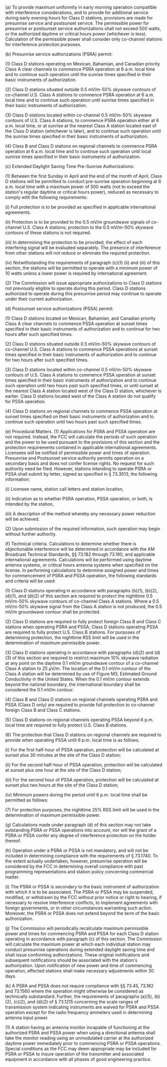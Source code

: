 (a) To provide maximum uniformity in early morning operation compatible with interference considerations, and to provide for additional service during early evening hours for Class D stations, provisions are made for presunrise service and postsunset service. The permissible power for presunrise or postsunset service authorizations shall not exceed 500 watts, or the authorized daytime or critical hours power (whichever is less). Calculation of the permissible power shall consider only co-channel stations for interference protection purposes.

(b) Presunrise service authorizations (PSRA) permit:

(1) Class D stations operating on Mexican, Bahamian, and Canadian priority Class A clear channels to commence PSRA operation at 6 a.m. local time and to continue such operation until the sunrise times specified in their basic instruments of authorization.

(2) Class D stations situated outside 0.5 mV/m-50% skywave contours of co-channel U.S. Class A stations to commence PSRA operation at 6 a.m. local time and to continue such operation until sunrise times specified in their basic instruments of authorization.
              

(3) Class D stations located within co-channel 0.5 mV/m-50% skywave contours of U.S. Class A stations, to commence PSRA operation either at 6 a.m. local time, or at sunrise at the nearest Class A station located east of the Class D station (whichever is later), and to continue such operation until the sunrise times specified in their basic instruments of authorization.

(4) Class B and Class D stations on regional channels to commence PSRA operation at 6 a.m. local time and to continue such operation until local sunrise times specified in their basic instruments of authorization.

(c) Extended Daylight Saving Time Pre-Sunrise Authorizations:

(1) Between the first Sunday in April and the end of the month of April, Class D stations will be permitted to conduct pre-sunrise operation beginning at 6 a.m. local time with a maximum power of 500 watts (not to exceed the station's regular daytime or critical hours power), reduced as necessary to comply with the following requirements:

(i) Full protection is to be provided as specified in applicable international agreements.

(ii) Protection is to be provided to the 0.5 mV/m groundwave signals of co-channel U.S. Class A stations; protection to the 0.5 mV/m-50% skywave contours of these stations is not required.

(iii) In determining the protection to be provided, the effect of each interfering signal will be evaluated separately. The presence of interference from other stations will not reduce or eliminate the required protection.

(iv) Notwithstanding the requirements of paragraph (c)(1) (ii) and (iii) of this section, the stations will be permitted to operate with a minimum power of 10 watts unless a lower power is required by international agreement.

(2) The Commission will issue appropriate authorizations to Class D stations not previously eligible to operate during this period. Class D stations authorized to operate during this presunrise period may continue to operate under their current authorization.

(d) Postsunset service authorizations (PSSA) permit:

(1) Class D stations located on Mexican, Bahamian, and Canadian priority Class A clear channels to commence PSSA operation at sunset times specified in their basic instruments of authorization and to continue for two hours after such specified times.

(2) Class D stations situated outside 0.5 mV/m-50% skywave contours of co-channel U.S. Class A stations to commence PSSA operations at sunset times specified in their basic instruments of authorization and to continue for two hours after such specified times.

(3) Class D stations located within co-channel 0.5 mV/m-50% skywave contours of U.S. Class A stations to commence PSSA operation at sunset times specified in their basic instruments of authorization and to continue such operation until two hours past such specified times, or until sunset at the nearest Class A station located west of the Class D station, whichever is earlier. Class D stations located west of the Class A station do not qualify for PSSA operation.

(4) Class D stations on regional channels to commence PSSA operation at sunset times specified on their basic instruments of authorization and to continue such operation until two hours past such specified times.

(e) Procedural Matters. (1) Applications for PSRA and PSSA operation are not required. Instead, the FCC will calculate the periods of such operation and the power to be used pursuant to the provisions of this section and the protection requirements contained in applicable international agreements. Licensees will be notified of permissible power and times of operation. Presunrise and Postsunset service authority permits operation on a secondary basis and does not confer license rights. No request for such authority need be filed. However, stations intending to operate PSRA or PSSA shall submit by letter, signed as specified in § 73.3513, the following information:

(i) Licensee name, station call letters and station location,

(ii) Indication as to whether PSRA operation, PSSA operation, or both, is intended by the station,
              

(iii) A description of the method whereby any necessary power reduction will be achieved.

(2) Upon submission of the required information, such operation may begin without further authority.

(f) Technical criteria. Calculations to determine whether there is objectionable interference will be determined in accordance with the AM Broadcast Technical Standards, §§ 73.182 through 73.190, and applicable international agreements. Calculations will be performed using daytime antenna systems, or critical hours antenna systems when specified on the license. In performing calculations to determine assigned power and times for commencement of PSRA and PSSA operation, the following standards and criteria will be used:

(1) Class D stations operating in accordance with paragraphs (b)(1), (b)(2), (d)(1), and (d)(2) of this section are required to protect the nighttime 0.5 mV/m-50% skywave contours of co-channel Class A stations. Where a 0.5 mV/m-50% skywave signal from the Class A station is not produced, the 0.5 mV/m groundwave contour shall be protected.

(2) Class D stations are required to fully protect foreign Class B and Class C stations when operating PSRA and PSSA; Class D stations operating PSSA are required to fully protect U.S. Class B stations. For purposes of determining protection, the nighttime RSS limit will be used in the determination of maximum permissible power.

(3) Class D stations operating in accordance with paragraphs (d)(2) and (d)(3) of this section are required to restrict maximum 10% skywave radiation at any point on the daytime 0.1 mV/m groundwave contour of a co-channel Class A station to 25 µV/m. The location of the 0.1 mV/m contour of the Class A station will be determined by use of Figure M3, Estimated Ground Conductivity in the United States. When the 0.1 mV/m contour extends beyond the national boundary, the international boundary shall be considered the 0.1 mV/m contour.

(4) Class B and Class D stations on regional channels operating PSRA and PSSA (Class D only) are required to provide full protection to co-channel foreign Class B and Class C stations.

(5) Class D stations on regional channels operating PSSA beyond 6 p.m. local time are required to fully protect U.S. Class B stations.

(6) The protection that Class D stations on regional channels are required to provide when operating PSSA until 6 p.m. local time is as follows.

(i) For the first half-hour of PSSA operation, protection will be calculated at sunset plus 30 minutes at the site of the Class D station;

(ii) For the second half-hour of PSSA operation, protection will be calculated at sunset plus one hour at the site of the Class D station;

(iii) For the second hour of PSSA operation, protection will be calculated at sunset plus two hours at the site of the Class D station;

(iv) Minimum powers during the period until 6 p.m. local time shall be permitted as follows:

(7) For protection purposes, the nighttime 25% RSS limit will be used in the determination of maximum permissible power.

(g) Calculations made under paragraph (d) of this section may not take outstanding PSRA or PSSA operations into account, nor will the grant of a PSRA or PSSA confer any degree of interference protection on the holder thereof.

(h) Operation under a PSRA or PSSA is not mandatory, and will not be included in determining compliance with the requirements of § 73.1740. To the extent actually undertaken, however, presunrise operation will be considered by the FCC in determining overall compliance with past programming representations and station policy concerning commercial matter.

(i) The PSRA or PSSA is secondary to the basic instrument of authorization with which it is to be associated. The PSRA or PSSA may be suspended, modified, or withdrawn by the FCC without prior notice or right to hearing, if necessary to resolve interference conflicts, to implement agreements with foreign governments, or in other circumstances warranting such action. Moreover, the PSRA or PSSA does not extend beyond the term of the basic authorization.

(j) The Commission will periodically recalculate maximum permissible power and times for commencing PSRA and PSSA for each Class D station operating in accordance with paragraph (c) of this section. The Commission will calculate the maximum power at which each individual station may conduct presunrise operations during extended daylight saving time and shall issue conforming authorizations. These original notifications and subsequent notifications should be associated with the station's authorization. Upon notification of new power and time of commencing operation, affected stations shall make necessary adjustments within 30 days.

(k) A PSRA and PSSA does not require compliance with §§ 73.45, 73.182 and 73.1560 where the operation might otherwise be considered as technically substandard. Further, the requirements of paragraphs (a)(5), (b)(2), (c)(2), and (d)(2) of § 73.1215 concerning the scale ranges of transmission system indicating instruments are waived for PSRA and PSSA operation except for the radio frequency ammeters used in determining antenna input power.

(1) A station having an antenna monitor incapable of functioning at the authorized PSRA and PSSA power when using a directional antenna shall take the monitor reading using an unmodulated carrier at the authorized daytime power immediately prior to commencing PSRA or PSSA operations. Special conditions as the FCC may deem appropriate may be included for PSRA or PSSA to insure operation of the transmitter and associated equipment in accordance with all phases of good engineering practice.

